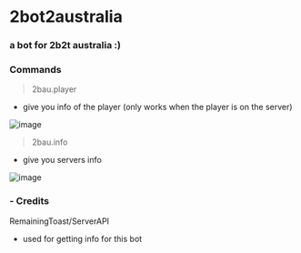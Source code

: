 # 2bot2australia
### a bot for 2b2t australia :)
### Commands
> 2bau.player
- give you info of the player (only works when the player is on the server)

![image](https://user-images.githubusercontent.com/84829615/148334202-9444a03f-1069-4dd6-bb8d-618cd2ddb6be.png)

> 2bau.info
- give you servers info

![image](https://user-images.githubusercontent.com/84829615/148334090-a0e5f13f-4a09-423d-8c38-2027afded1b7.png)

### - Credits
RemainingToast/ServerAPI
- used for getting info for this bot
